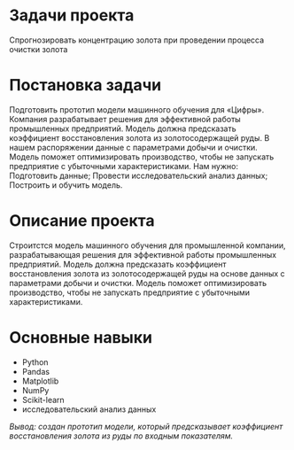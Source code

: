 # Задачи проекта #
Спрогнозировать концентрацию золота при проведении процесса очистки золота

# Постановка задачи #
Подготовить прототип модели машинного обучения для «Цифры». Компания разрабатывает решения для эффективной работы промышленных предприятий.
Модель должна предсказать коэффициент восстановления золота из золотосодержащей руды. В нашем распоряжении данные с параметрами добычи и очистки.
Модель поможет оптимизировать производство, чтобы не запускать предприятие с убыточными характеристиками.
Нам нужно:
Подготовить данные;
Провести исследовательский анализ данных;
Построить и обучить модель.



# Описание проекта #
Строитстся модель машинного обучения для промышленной компании, разрабатывающая решения для эффективной работы промышленных предприятий. Модель должна предсказать коэффициент восстановления золота из золотосодержащей руды на основе данных с параметрами добычи и очистки. Модель поможет оптимизировать производство, чтобы не запускать предприятие с убыточными характеристиками.


# Основные навыки #
- Python
- Pandas
- Matplotlib
- NumPy
- Scikit-learn
- исследовательский анализ данных

*Вывод: создан прототип модели, который предсказывает коэффициент восстановления золота из руды по входным показателям.*
